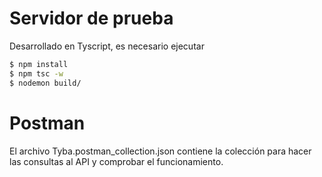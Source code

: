 # Servidor de prueba
Desarrollado en Tyscript, es necesario ejecutar
```sh
$ npm install
$ npm tsc -w
$ nodemon build/
```
# Postman
El archivo Tyba.postman_collection.json contiene la colección para hacer las consultas al API y comprobar el funcionamiento.
